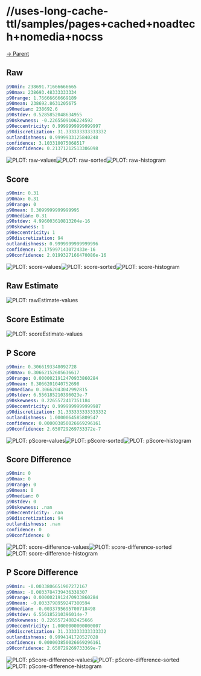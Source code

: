 
# //uses-long-cache-ttl/samples/pages+cached+noadtech+nomedia+nocss

[→ Parent](../..)


## Raw


```yaml
p90min: 238691.71666666665
p90max: 238693.48333333334
p90range: 1.76666666669189
p90mean: 238692.8631205675
p90median: 238692.6
p90stdev: 0.5285852048634955
p90skewness: -0.2265509106224592
p90eccentricity: 0.9999999999999997
p90discretization: 31.333333333333332
outlandishness: 0.9999933125840248
confidence: 3.103310075068517
p90confidence: 0.21371212513306098

```

![PLOT: raw-values](./raw/values.svg)![PLOT: raw-sorted](./raw/sorted.svg)![PLOT: raw-histogram](./raw/histogram.svg)
## Score


```yaml
p90min: 0.31
p90max: 0.31
p90range: 0
p90mean: 0.3099999999999995
p90median: 0.31
p90stdev: 4.996003610813204e-16
p90skewness: 1
p90eccentricity: 1
p90discretization: 94
outlandishness: 0.9999999999999996
confidence: 2.175997143072433e-16
p90confidence: 2.0199327166470086e-16

```

![PLOT: score-values](./score/values.svg)![PLOT: score-sorted](./score/sorted.svg)![PLOT: score-histogram](./score/histogram.svg)
## Raw Estimate

![PLOT: rawEstimate-values](./rawEstimate/values.svg)
## Score Estimate

![PLOT: scoreEstimate-values](./scoreEstimate/values.svg)
## P Score


```yaml
p90min: 0.3066193348092728
p90max: 0.30662152605636617
p90range: 0.0000021912470933860284
p90mean: 0.3066201040752698
p90median: 0.30662043042992815
p90stdev: 6.556185210396023e-7
p90skewness: 0.2265572417351184
p90eccentricity: 0.9999999999999987
p90discretization: 31.333333333333332
outlandishness: 1.0000064585809547
confidence: 0.000003850026669296161
p90confidence: 2.650729269733372e-7

```

![PLOT: pScore-values](./pScore/values.svg)![PLOT: pScore-sorted](./pScore/sorted.svg)![PLOT: pScore-histogram](./pScore/histogram.svg)
## Score Difference


```yaml
p90min: 0
p90max: 0
p90range: 0
p90mean: 0
p90median: 0
p90stdev: 0
p90skewness: .nan
p90eccentricity: .nan
p90discretization: 94
outlandishness: .nan
confidence: 0
p90confidence: 0

```

![PLOT: score-difference-values](./score-difference/values.svg)![PLOT: score-difference-sorted](./score-difference/sorted.svg)![PLOT: score-difference-histogram](./score-difference/histogram.svg)
## P Score Difference


```yaml
p90min: -0.0033806651907272167
p90max: -0.0033784739436338307
p90range: 0.0000021912470933860284
p90mean: -0.0033798959247300594
p90median: -0.0033795695700718498
p90stdev: 6.556185210396014e-7
p90skewness: 0.22655724082425666
p90eccentricity: 1.0000000000000007
p90discretization: 31.333333333333332
outlandishness: 0.9994141720527028
confidence: 0.000003850026669296161
p90confidence: 2.650729269733369e-7

```

![PLOT: pScore-difference-values](./pScore-difference/values.svg)![PLOT: pScore-difference-sorted](./pScore-difference/sorted.svg)![PLOT: pScore-difference-histogram](./pScore-difference/histogram.svg)